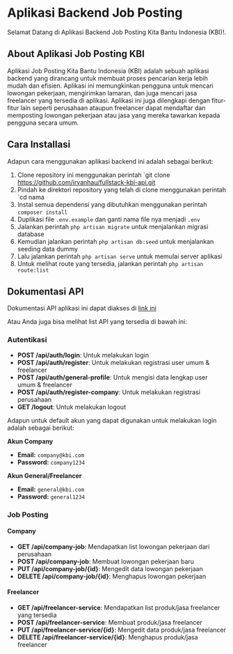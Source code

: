 # Aplikasi Backend Job Posting

Selamat Datang di Aplikasi Backend Job Posting Kita Bantu Indonesia (KBI)!.

## About Aplikasi Job Posting KBI

Aplikasi Job Posting Kita Bantu Indonesia (KBI) adalah sebuah aplikasi backend yang dirancang untuk membuat proses pencarian kerja lebih mudah dan efisien. Aplikasi ini memungkinkan pengguna untuk mencari lowongan pekerjaan, mengirimkan lamaran, dan juga mencari jasa freelancer yang tersedia di aplikasi. Aplikasi ini juga dilengkapi dengan fitur-fitur lain seperti perusahaan ataupun freelancer dapat mendaftar dan memposting lowongan pekerjaan atau jasa yang mereka tawarkan kepada pengguna secara umum.

## Cara Installasi

Adapun cara menggunakan aplikasi backend ini adalah sebagai berikut:
1. Clone repository ini menggunakan perintah `git clone https://github.com/irvanhau/fullstack-kbi-api.git
2. Pindah ke direktori repository yang telah di clone menggunakan perintah `cd nama
3. Instal semua dependensi yang dibutuhkan menggunakan perintah `composer install`
4. Duplikasi file `.env.example` dan ganti nama file nya menjadi `.env`
5. Jalankan perintah `php artisan migrate` untuk menjalankan migrasi database
6. Kemudian jalankan perintah `php artisan db:seed` untuk menjalankan seeding data dummy
7. Lalu jalankan perintah `php artisan serve` untuk memulai server aplikasi
8. Untuk melihat route yang tersedia, jalankan perintah `php artisan route:list`


## Dokumentasi API

Dokumentasi API aplikasi ini dapat diakses di [link ini](https://www.postman.com/wisnuajipamungkas/kbi/collection/3zll3zl/kbi?action=share&creator=42391783)

Atau Anda juga bisa melihat list API yang tersedia di bawah ini:

### Autentikasi

- **POST /api/auth/login**: Untuk melakukan login
- **POST /api/auth/register**: Untuk melakukan registrasi user umum & freelancer
- **POST /api/auth/general-profile**: Untuk mengisi data lengkap user umum & freelancer
- **POST /api/auth/register-company**: Untuk melakukan registrasi perusahaan
- **GET /logout**: Untuk melakukan logout

Adapun untuk default akun yang dapat digunakan untuk melakukan login adalah sebagai berikut:

**Akun Company**
- **Email:** `company@kbi.com`
- **Password:** `company1234`

**Akun General/Freelancer**
- **Email:** `general@kbi.com`
- **Password:** `general1234`

### Job Posting

#### Company
- **GET /api/company-job**: Mendapatkan list lowongan pekerjaan dari perusahaan
- **POST /api/company-job**: Membuat lowongan pekerjaan baru
- **PUT /api/company-job/{id}**: Mengedit data lowongan pekerjaan
- **DELETE /api/company-job/{id}**: Menghapus lowongan pekerjaan

#### Freelancer
- **GET /api/freelancer-service**: Mendapatkan list produk/jasa freelancer yang tersedia
- **POST /api/freelancer-service**: Membuat produk/jasa freelancer
- **PUT /api/freelancer-service/{id}**: Mengedit data produk/jasa freelancer
- **DELETE /api/freelancer-service/{id}**: Menghapus produk/jasa freelancer